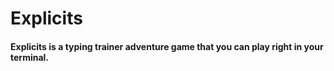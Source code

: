 # Explicits

#### Explicits is a typing trainer adventure game that you can play right in your terminal.
